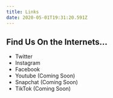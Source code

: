 ```yaml
---
title: Links
date: 2020-05-01T19:31:20.591Z
---
```


## Find Us On the Internets...

- Twitter
- Instagram 
- Facebook
- Youtube (Coming Soon)
- Snapchat (Coming Soon)
- TikTok (Coming Soon)